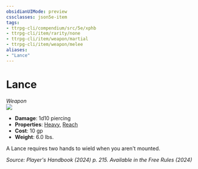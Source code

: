 ```yaml
---
obsidianUIMode: preview
cssclasses: json5e-item
tags:
- ttrpg-cli/compendium/src/5e/xphb
- ttrpg-cli/item/rarity/none
- ttrpg-cli/item/weapon/martial
- ttrpg-cli/item/weapon/melee
aliases: 
- "Lance"
---
```

# Lance
*Weapon*  
![](2-Mechanics/CLI/items/img/lance.webp#right)

- **Damage**: 1d10 piercing
- **Properties**: [Heavy](2-Mechanics/CLI/rules/item-properties.md#Heavy), [Reach](2-Mechanics/CLI/rules/item-properties.md#Reach)
- **Cost**: 10 gp
- **Weight**: 6.0 lbs.

A Lance requires two hands to wield when you aren't mounted.

*Source: Player's Handbook (2024) p. 215. Available in the Free Rules (2024)*